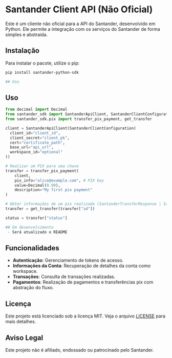 # Santander Client API (Não Oficial)

Este é um cliente não oficial para a API do Santander, desenvolvido em Python. Ele permite a integração com os serviços do Santander de forma simples e abstraida.

## Instalação

Para instalar o pacote, utilize o pip:

```bash
pip install santander-python-sdk

## Uso
```
## Uso

```python
from decimal import Decimal
from santander_sdk import SantanderApiClient, SantanderClientConfiguration
from santander_sdk.pix import transfer_pix_payment, get_transfer

client = SantanderApiClient(SantanderClientConfiguration(
  client_id="client_id",
  client_secret="client_pk",
  cert="certificate_path",
  base_url="api_url",
  workspace_id="optional"
))

# Realizar um PIX para uma chave
transfer = transfer_pix_payment(
    client,
    pix_info="alice@example.com", # PIX key
    value=Decimal(0.99),
    description="My first pix payment"
)

# Obter informações de um pix realizado (SantanderTransferResponse | SantanderAPIErrorResponse)
transfer = get_transfer(transfer["id"])

status = transfer["status"] 

## Em desenvolvimento
 - Será atualizado o README
```

## Funcionalidades

- **Autenticação**: Gerenciamento de tokens de acesso.
- **Informações da Conta**: Recuperação de detalhes da conta como workspace.
- **Transações**: Consulta de transações realizadas.
- **Pagamentos**: Realização de pagamentos e transferências pix com abstração do fluxo.


## Licença

Este projeto está licenciado sob a licença MIT. Veja o arquivo [LICENSE](LICENSE) para mais detalhes.

## Aviso Legal

Este projeto não é afiliado, endossado ou patrocinado pelo Santander.
